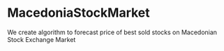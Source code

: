 # MacedoniaStockMarket
We create algorithm to forecast price of best sold stocks on Macedonian Stock Exchange Market
